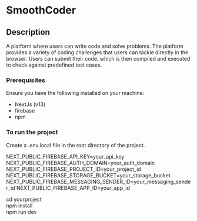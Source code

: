 # SmoothCoder

## Description
A platform where users can write code and solve problems. The platform provides a variety of coding challenges that users can tackle directly in the browser. Users can submit their code, which is then compiled and executed to check against predefined test cases.


### Prerequisites
Ensure you have the following installed on your machine:
- NextJs (v13)
- firebase
- npm

### To run the project

Create a .env.local file in the root directory of the project.

NEXT_PUBLIC_FIREBASE_API_KEY=your_api_key
NEXT_PUBLIC_FIREBASE_AUTH_DOMAIN=your_auth_domain
NEXT_PUBLIC_FIREBASE_PROJECT_ID=your_project_id
NEXT_PUBLIC_FIREBASE_STORAGE_BUCKET=your_storage_bucket
NEXT_PUBLIC_FIREBASE_MESSAGING_SENDER_ID=your_messaging_sender_id
NEXT_PUBLIC_FIREBASE_APP_ID=your_app_id

cd yourproject<br>
npm install<br>
npm run dev

